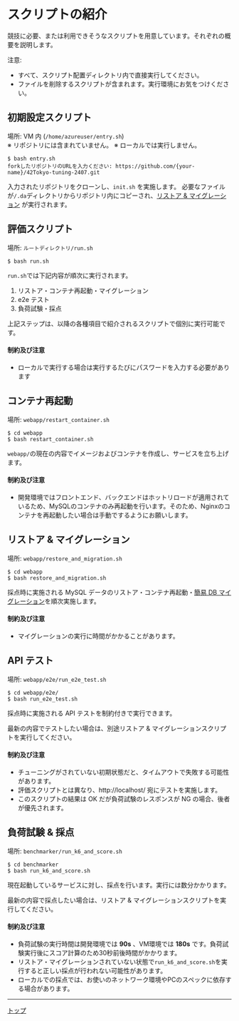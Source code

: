 # スクリプトの紹介

競技に必要、または利用できそうなスクリプトを用意しています。それぞれの概要を説明します。

注意:

- すべて、スクリプト配置ディレクトリ内で直接実行してください。
- ファイルを削除するスクリプトが含まれます。実行環境にお気をつけください。

## 初期設定スクリプト

場所: VM 内 (`/home/azureuser/entry.sh`)  
※ リポジトリには含まれていません。
※ ローカルでは実行しません。

```
$ bash entry.sh
forkしたリポジトリのURLを入力ください: https://github.com/{your-name}/42Tokyo-tuning-2407.git
```

入力されたリポジトリをクローンし、`init.sh` を実施します。
必要なファイルが`/.da`ディレクトリからリポジトリ内にコピーされ、[リストア & マイグレーション](#リストア--マイグレーション) が実行されます。


## 評価スクリプト

場所: `ルートディレクトリ/run.sh`

```
$ bash run.sh
```

`run.sh`では下記内容が順次に実行されます。

1. リストア・コンテナ再起動・マイグレーション
1. e2e テスト
1. 負荷試験・採点

上記ステップは、以降の各種項目で紹介されるスクリプトで個別に実行可能です。

#### 制約及び注意

- ローカルで実行する場合は実行するたびにパスワードを入力する必要があります

## コンテナ再起動

場所: `webapp/restart_container.sh`

```
$ cd webapp
$ bash restart_container.sh
```

`webapp/`の現在の内容でイメージおよびコンテナを作成し、サービスを立ち上げます。

#### 制約及び注意

- 開発環境ではフロントエンド、バックエンドはホットリロードが適用されているため、MySQLのコンテナのみ再起動を行います。そのため、Nginxのコンテナを再起動したい場合は手動でするようにお願いします。

## リストア & マイグレーション

場所: `webapp/restore_and_migration.sh`

```
$ cd webapp
$ bash restore_and_migration.sh
```

採点時に実施される MySQL データのリストア・コンテナ再起動・[簡易 DB マイグレーション](../rules/03_Scoring.md#簡易-db-マイグレーション機能)を順次実施します。

#### 制約及び注意

- マイグレーションの実行に時間がかかることがあります。

## API テスト

場所: `webapp/e2e/run_e2e_test.sh`

```
$ cd webapp/e2e/
$ bash run_e2e_test.sh
```

採点時に実施される API テストを制約付きで実行できます。

最新の内容でテストしたい場合は、別途リストア & マイグレーションスクリプトを実行してください。

#### 制約及び注意

- チューニングがされていない初期状態だと、タイムアウトで失敗する可能性があります。
- 評価スクリプトとは異なり、http://localhost/ 宛にテストを実施します。
- このスクリプトの結果は OK だが負荷試験のレスポンスが NG の場合、後者が優先されます。

## 負荷試験 & 採点

場所: `benchmarker/run_k6_and_score.sh`

```
$ cd benchmarker
$ bash run_k6_and_score.sh
```

現在起動しているサービスに対し、採点を行います。実行には数分かかります。

最新の内容で採点したい場合は、リストア & マイグレーションスクリプトを実行してください。

#### 制約及び注意

- 負荷試験の実行時間は開発環境では **90s** 、VM環境では **180s** です。負荷試験実行後にスコア計算のため30秒前後時間がかかります。
- リストア・マイグレーションされていない状態で`run_k6_and_score.sh`を実行すると正しい採点が行われない可能性があります。
- ローカルでの採点では、お使いのネットワーク環境やPCのスペックに依存する場合があります。

---

[トップ](../../README.md)
